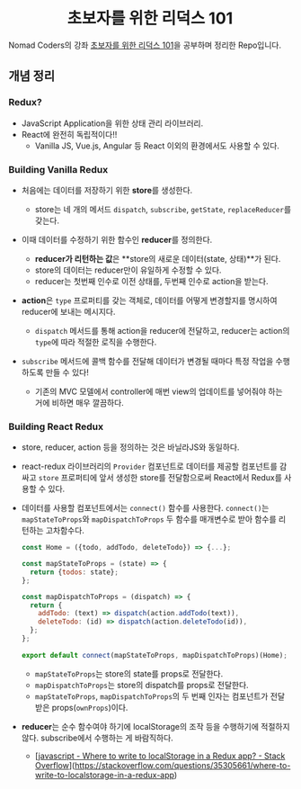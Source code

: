 <h1 align="center">초보자를 위한 리덕스 101</h1>

Nomad Coders의 강좌 [초보자를 위한 리덕스 101](https://nomadcoders.co/redux-for-beginners)을 공부하며 정리한 Repo입니다.

## 개념 정리

### Redux?

- JavaScript Application을 위한 상태 관리 라이브러리.
- React에 완전히 독립적이다!!
  - Vanilla JS, Vue.js, Angular 등 React 이외의 환경에서도 사용할 수 있다.

### Building Vanilla Redux

- 처음에는 데이터를 저장하기 위한 **store**를 생성한다.
  - store는 네 개의 메서드 `dispatch`, `subscribe`, `getState`, `replaceReducer`를 갖는다.
- 이때 데이터를 수정하기 위한 함수인 **reducer**를 정의한다.
  - **reducer가 리턴하는 값**은 **store의 새로운 데이터(state, 상태)**가 된다.
  - store의 데이터는 reducer만이 유일하게 수정할 수 있다.
  - reducer는 첫번째 인수로 이전 상태를, 두번째 인수로 action을 받는다.
- **action**은 `type` 프로퍼티를 갖는 객체로, 데이터를 어떻게 변경할지를 명시하여 reducer에 보내는 메시지다.
  - `dispatch` 메서드를 통해 action을 reducer에 전달하고, reducer는 action의 `type`에 따라 적절한 로직을 수행한다.

- `subscribe` 메서드에 콜백 함수를 전달해 데이터가 변경될 때마다 특정 작업을 수행하도록 만들 수 있다!
  - 기존의 MVC 모델에서 controller에 매번 view의 업데이트를 넣어줘야 하는 거에 비하면 매우 깔끔하다.

### Building React Redux

- store, reducer, action 등을 정의하는 것은 바닐라JS와 동일하다.

- react-redux 라이브러리의 `Provider` 컴포넌트로 데이터를 제공할 컴포넌트를 감싸고 `store` 프로퍼티에 앞서 생성한 store를 전달함으로써 React에서 Redux를 사용할 수 있다.

- 데이터를 사용할 컴포넌트에서는 `connect()` 함수를 사용한다. `connect()`는 `mapStateToProps`와 `mapDispatchToProps` 두 함수를 매개변수로 받아 함수를 리턴하는 고차함수다.

  ```jsx
  const Home = ({todo, addTodo, deleteTodo}) => {...};
  
  const mapStateToProps = (state) => {
    return {todos: state};
  };
  
  const mapDispatchToProps = (dispatch) => {
    return {
      addTodo: (text) => dispatch(action.addTodo(text)),
      deleteTodo: (id) => dispatch(action.deleteTodo(id)),
    };
  };
                      
  export default connect(mapStateToProps, mapDispatchToProps)(Home);
  ```

  - `mapStateToProps`는 store의 state를 props로 전달한다.
  - `mapDispatchToProps`는 store의 dispatch를 props로 전달한다.
  - `mapStateToProps`, `mapDispatchToProps`의 두 번째 인자는 컴포넌트가 전달받은 props(`ownProps`)이다.

- **reducer**는 순수 함수여야 하기에 localStorage의 조작 등을 수행하기에 적절하지 않다. subscribe에서 수행하는 게 바람직하다.
  - [[javascript - Where to write to localStorage in a Redux app? - Stack Overflow](https://stackoverflow.com/questions/35305661/where-to-write-to-localstorage-in-a-redux-app)](https://stackoverflow.com/questions/35305661/where-to-write-to-localstorage-in-a-redux-app)

